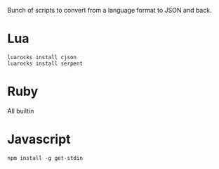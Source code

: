 
Bunch of scripts to convert from a language format to JSON and back.

# Lua
```
luarocks install cjson
luarocks install serpent
```

# Ruby
All builtin

# Javascript
```
npm install -g get-stdin
```


